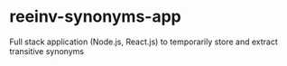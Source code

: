 # reeinv-synonyms-app
Full stack application (Node.js, React.js) to temporarily store and extract transitive synonyms
